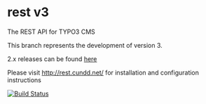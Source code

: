 rest v3
=======

The REST API for TYPO3 CMS

This branch represents the development of version 3.

2.x releases can be found [here](https://github.com/cundd/rest/tree/v2)

Please visit http://rest.cundd.net/ for installation and configuration instructions

[![Build Status](https://travis-ci.org/cundd/rest.svg?branch=v3)](https://travis-ci.org/cundd/rest)
